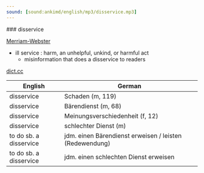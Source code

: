 ```yaml
---
sound: [sound:ankimd/english/mp3/disservice.mp3]
---
```


\### disservice

[Merriam-Webster](https://www.merriam-webster.com/dictionary/disservice)

- ill service : harm, an unhelpful, unkind, or harmful act
    - misinformation that does a disservice to readers

[dict.cc](https://www.dict.cc/disservice)

| English        | German       |
| -------------- | ------------ |
| disservice | Schaden (m, 119) |
| disservice | Bärendienst (m, 68) |
| disservice | Meinungsverschiedenheit (f, 12) |
| disservice | schlechter Dienst (m) |
| to do sb. a disservice | jdm. einen Bärendienst erweisen / leisten (Redewendung) |
| to do sb. a disservice | jdm. einen schlechten Dienst erweisen |
